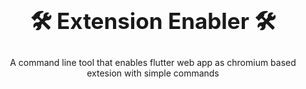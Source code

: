 <div align="center">
  <h1 align="center" style="font-size: 35px;">🛠️  Extension Enabler 🛠️</h1>
  <p align="center">
  A command line tool that enables flutter web app as chromium based extesion with simple commands
 </p>
</div>
